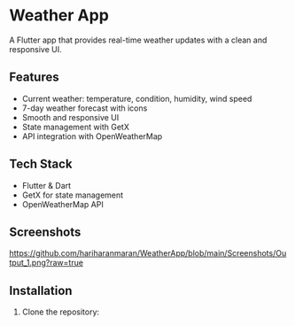 # Weather App

A Flutter app that provides real-time weather updates with a clean and responsive UI.

## Features
- Current weather: temperature, condition, humidity, wind speed
- 7-day weather forecast with icons
- Smooth and responsive UI
- State management with GetX
- API integration with OpenWeatherMap

## Tech Stack
- Flutter & Dart
- GetX for state management
- OpenWeatherMap API

## Screenshots
https://github.com/hariharanmaran/WeatherApp/blob/main/Screenshots/Output_1.png?raw=true

## Installation
1. Clone the repository:

